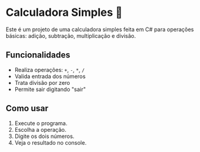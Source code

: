 # Calculadora Simples 🧮

Este é um projeto de uma calculadora simples feita em C# para operações básicas: adição, subtração, multiplicação e divisão.

## Funcionalidades

- Realiza operações: `+`, `-`, `*`, `/`
- Valida entrada dos números
- Trata divisão por zero
- Permite sair digitando "sair"

## Como usar

1. Execute o programa.
2. Escolha a operação.
3. Digite os dois números.
4. Veja o resultado no console.
